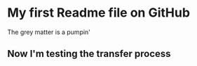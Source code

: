 # My first Readme file on GitHub

The grey matter is a pumpin'


## Now I'm testing the transfer process